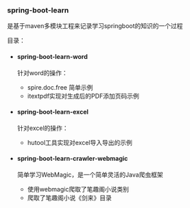 ### spring-boot-learn



是基于maven多模块工程来记录学习springboot的知识的一个过程



目录：

- #### spring-boot-learn-word

  针对word的操作：

  - spire.doc.free 简单示例
  - itextpdf实现对生成后的PDF添加页码示例

  

- #### spring-boot-learn-excel

  针对excel的操作：

  - hutool工具实现对excel导入导出的示例



- #### spring-boot-learn-crawler-webmagic

  简单学习WebMagic，是一个简单灵活的Java爬虫框架

  - 使用webmagic爬取了笔趣阁小说类别
  - 爬取了笔趣阁小说《剑来》目录



